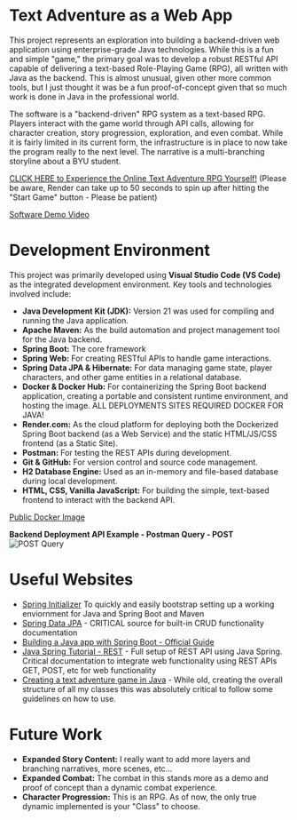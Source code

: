 # Text Adventure as a Web App

This project represents an exploration into building a backend-driven web application using enterprise-grade Java technologies. While this is a fun and simple "game," the primary goal was to develop a robust RESTful API capable of delivering a text-based Role-Playing Game (RPG), all written with Java as the backend. This is almost unusual, given other more common tools, but I just thought it was be a fun proof-of-concept given that so much work is done in Java in the professional world.

The software is a "backend-driven" RPG system as a text-based RPG. Players interact with the game world through API calls, allowing for character creation, story progression, exploration, and even combat. While it is fairly limited in its current form, the infrastructure is in place to now take the program really to the next level. The narrative is a multi-branching storyline about a BYU student.

[CLICK HERE to Experience the Online Text Adventure RPG Yourself!](https://byu-student-java-text-rpg-ui.onrender.com/)
(Please be aware, Render can take up to 50 seconds to spin up after hitting the "Start Game" button - Please be patient)

[Software Demo Video](http://youtube.link.goes.here)

# Development Environment

This project was primarily developed using **Visual Studio Code (VS Code)** as the integrated development environment. Key tools and technologies involved include:

*   **Java Development Kit (JDK):** Version 21 was used for compiling and running the Java application.
*   **Apache Maven:** As the build automation and project management tool for the Java backend.
*   **Spring Boot:** The core framework
*   **Spring Web:** For creating RESTful APIs to handle game interactions.
*   **Spring Data JPA & Hibernate:** For data managing game state, player characters, and other game entities in a relational database.
*   **Docker & Docker Hub:** For containerizing the Spring Boot backend application, creating a portable and consistent runtime environment, and hosting the image. ALL DEPLOYMENTS SITES REQUIRED DOCKER FOR JAVA!
*   **Render.com:** As the cloud platform for deploying both the Dockerized Spring Boot backend (as a Web Service) and the static HTML/JS/CSS frontend (as a Static Site).
*   **Postman:** For testing the REST APIs during development.
*   **Git & GitHub:** For version control and source code management.
*   **H2 Database Engine:** Used as an in-memory and file-based database during local development.
*   **HTML, CSS, Vanilla JavaScript:** For building the simple, text-based frontend to interact with the backend API.

[Public Docker Image](https://hub.docker.com/r/aaronjtopping/byu-student-java-text-rpg)

**Backend Deployment API Example - Postman Query - POST**
![POST Query](https://i.imgur.com/QgPl6n8.jpeg)


# Useful Websites

* [Spring Initializer](https://start.spring.io/) To quickly and easily bootstrap setting up a working enviornment for Java and Spring Boot and Maven
* [Spring Data JPA](https://docs.spring.io/spring-data/jpa/reference/jpa.html) - CRITICAL source for built-in CRUD functionality documentation
* [Building a Java app with Spring Boot - Official Guide](https://spring.io/guides/gs/spring-boot)
* [Java Spring Tutorial - REST](https://medium.com/@alexandre.therrien3/java-spring-tutorial-the-only-tutorial-you-will-need-to-get-started-vs-code-13413e661db5) - Full setup of REST API using Java Spring. Critical documentation to integrate web functionality using REST APIs GET, POST, etc for web functionality
* [Creating a text adventure game in Java](https://www.javacoffeebreak.com/text-adventure/) - While old, creating the overall structure of all my classes this was absolutely critical to follow some guidelines on how to use.

# Future Work

* **Expanded Story Content:** I really want to add more layers and branching narratives, more scenes, etc...
* **Expanded Combat:** The combat in this stands more as a demo and proof of concept than a dynamic combat experience.
* **Character Progression:** This is an RPG. As of now, the only true dynamic implemented is your "Class" to choose.
